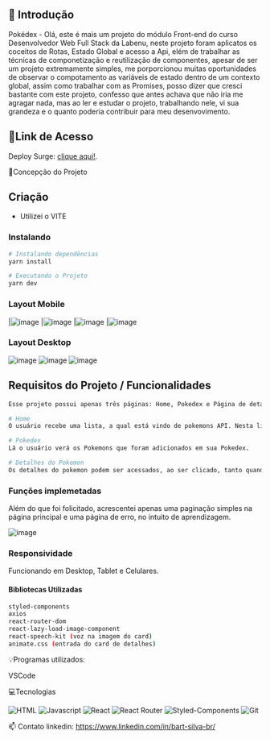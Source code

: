 ## 📖 Introdução

Pokédex - Olá, este é mais um projeto do módulo Front-end do curso Desenvolvedor Web Full Stack da Labenu, neste projeto foram aplicatos os coceitos de Rotas,
Estado Global e acesso a Api, elém de trabalhar as técnicas de componetização e reutilização de componentes, apesar de ser um projeto extremamente simples, 
me porporcionou muitas oportunidades de observar o compotamento as variáveis de estado dentro de um contexto global, assim como trabalhar com as Promises,
posso dizer que cresci bastante com este projeto, confesso que antes achava que não iria me agragar nada, mas ao ler e estudar o projeto, trabalhando nele,
vi sua grandeza e o quanto poderia contribuir para meu desenvovimento. 

## 🔗Link de Acesso
Deploy Surge: [clique aqui!](http://bart-silva-pokedex.surge.sh/).

📄Concepção do Projeto

## Criação

- Utilizei o VITE

### Instalando
```bash
# Instalando dependências
yarn install

# Executando o Projeto
yarn dev
```

### Layout Mobile

|![image](https://user-images.githubusercontent.com/106079184/235358102-e0d0689d-2ace-4d08-8e40-160d8b88551d.png)
|![image](https://user-images.githubusercontent.com/106079184/235358119-ab0a958a-1ab3-4205-a777-99f78d0739f1.png)
|![image](https://user-images.githubusercontent.com/106079184/235358214-47d5bc62-2dc3-41cb-a375-5459ec3a77fe.png)
|![image](https://user-images.githubusercontent.com/106079184/235358236-4ae1aaba-6d89-4255-9c7f-49bbf41881fa.png)

### Layout Desktop

![image](https://user-images.githubusercontent.com/106079184/235358386-8a2475d4-c0d0-4f6a-80e5-11733113473a.png)
![image](https://user-images.githubusercontent.com/106079184/235358406-e9f93d0e-63cb-4ef5-956e-b647d12c2197.png)
![image](https://user-images.githubusercontent.com/106079184/235358428-5708fa95-2f10-4089-bf00-4593713dc0a6.png)


## Requisitos do Projeto / Funcionalidades
```bash
Esse projeto possui apenas três páginas: Home, Pokedex e Página de detalhes.

# Home
O usuário recebe uma lista, a qual está vindo de pokemons API. Nesta lista ele terá a possibilidade de clicar, em cada, e armazenar Pokemons em sua Pokedex. 

# Pokedex
Lá o usuário verá os Pokemons que foram adicionados em sua Pokedex.

# Detalhes do Pokemon
Os detalhes do pokemon podem ser acessados, ao ser clicado, tanto quando estão na página de Home ou na Pokedex.
```

### Funções implemetadas
Além do que foi folicitado, acrescentei apenas uma paginação simples na página principal e uma página de erro, no intuito de aprendizagem.

![image](https://user-images.githubusercontent.com/106079184/235359119-015e953b-fa5a-47fe-bfdf-a84e5664d027.png)

### Responsividade
Funcionando em Desktop, Tablet e Celulares.

#### Bibliotecas Utilizadas
```bash
styled-components
axios
react-router-dom
react-lazy-load-image-component 
react-speech-kit (voz na imagem do card)
animate.css (entrada do card de detalhes)
```

💡Programas utilizados:

VSCode

💻Tecnologias

![HTML](https://user-images.githubusercontent.com/106079184/227619911-eb73aabd-7739-47c0-bbcb-e0920902ead3.png)
![Javascript](https://user-images.githubusercontent.com/106079184/227620446-5307c4f2-0af2-4b7d-8696-a17780a13148.png)
![React](https://user-images.githubusercontent.com/106079184/227620813-6e3311e8-9992-407a-8cae-abf2711f1af8.png)
![React Router](https://user-images.githubusercontent.com/106079184/227621258-7a953c29-092e-43e6-a688-5d08279d7818.png)
![Styled-Components](https://user-images.githubusercontent.com/106079184/227621509-7956f644-df78-41b1-a26d-ec88112b7de1.png)
![Git](https://user-images.githubusercontent.com/106079184/227621865-d6fd9ff4-2e10-4f7f-9759-f31c6434b565.png)


📫 Contato
linkedin: https://www.linkedin.com/in/bart-silva-br/

